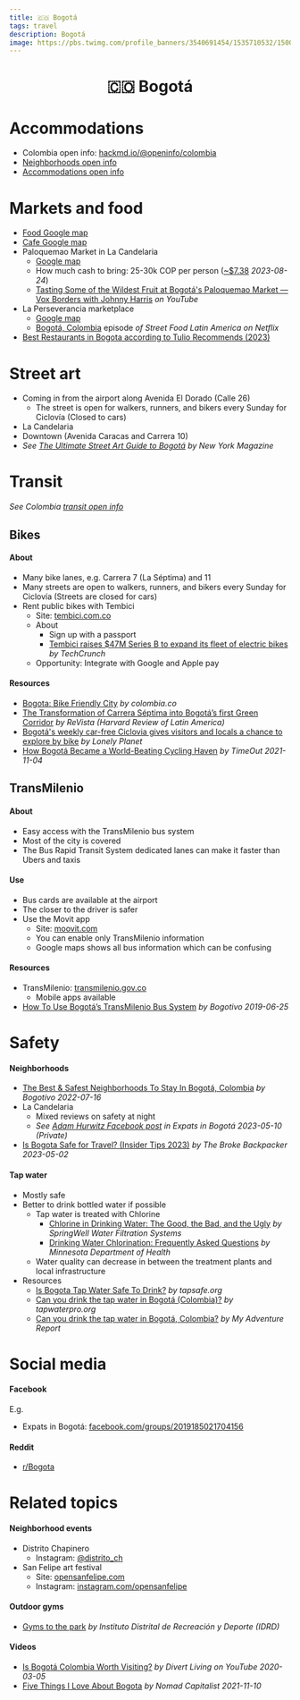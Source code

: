 ```yaml
---
title: 🇨🇴 Bogotá
tags: travel
description: Bogotá
image: https://pbs.twimg.com/profile_banners/3540691454/1535710532/1500x500
---
```


<h1 style="text-align: center;">🇨🇴 Bogotá</h1>

# Accommodations

- Colombia open info: [hackmd.io/@openinfo/colombia](https://hackmd.io/@openinfo/colombia)
- [Neighborhoods open info](https://docs.google.com/spreadsheets/d/12Bd-2KRwsW8OuQs1QuaAnff5cdECcdHs0QDMvsIOsNs/edit#gid=0&fvid=1522371501)
- [Accommodations open info](https://docs.google.com/spreadsheets/d/1kuv66HzP6IdnProZeS6uyahRqzpvXRUYVKGyQ9lidc8/edit#gid=2057560892&fvid=662544492)

# Markets and food

- [Food Google map](https://www.google.com/maps/@4.6547996,-74.0679644,14z/data=!4m3!11m2!2s1RKBqJ1peZoBkbJQ0SP3R0ijDH6g!3e3?entry=ttu)
- [Cafe Google map](https://www.google.com/maps/@4.6530673,-74.0616984,16z/data=!3m1!4b1!4m3!11m2!2s1tvh5zn54hj1womBgwsDlT9KKbrU!3e3?entry=ttu)
- Paloquemao Market in La Candelaria
    - [Google map](https://goo.gl/maps/uAKNStbAxCM4jQKY6)
    - How much cash to bring: 25-30k COP per person ([~$7.38](https://duckduckgo.com/?q=30000+COP+to+USD&t=ffab&atb=v317-1&ia=currency) *2023-08-24*)
    - [Tasting Some of the Wildest Fruit at Bogotá's Paloquemao Market — Vox Borders with Johnny Harris](https://www.youtube.com/watch?v=Oq7qbXcmba0) *on YouTube*
- La Perseverancia marketplace
    - [Google map](https://goo.gl/maps/Nn4EURvAZD3xaBhdA)
    - [Bogotá, Colombia](https://www.netflix.com/title/81249660) episode *of Street Food Latin America on Netflix*
- [Best Restaurants in Bogota according to Tulio Recommends (2023)](https://tuliorecomienda.com/2023/02/18/los-mejores-restaurantes-en-bogota/)

# Street art

- Coming in from the airport along Avenida El Dorado (Calle 26)
    - The street is open for walkers, runners, and bikers every Sunday for Ciclovía (Closed to cars)
- La Candelaria
- Downtown (Avenida Caracas and Carrera 10)
- *See [The Ultimate Street Art Guide to Bogotá](https://nymag.com/urbanist/the-ultimate-street-art-guide-to-bogot.html) by New York Magazine*

# Transit

*See Colombia [transit open info ](https://hackmd.io/@openinfo/colombia#Transit)*

## Bikes

#### About

- Many bike lanes, e.g. Carrera 7 (La Séptima) and 11
- Many streets are open to walkers, runners, and bikers every Sunday for Ciclovía (Streets are closed for cars)
- Rent public bikes with Tembici
    - Site: [tembici.com.co](https://tembici.com.co/en/)
    - About
        - Sign up with a passport
        - [Tembici raises $47M Series B to expand its fleet of electric bikes](https://techcrunch.com/2020/06/03/tembici-raises-47m-series-b-to-expand-its-fleet-of-electric-bikes) *by TechCrunch*
    - Opportunity: Integrate with Google and Apple pay

#### Resources

- [Bogota: Bike Friendly City](https://www.colombia.co/en/colombia-travel/bogota-bike-friendly-city) *by colombia.co*
- [The Transformation of Carrera Séptima into Bogotá’s first Green Corridor](https://revista.drclas.harvard.edu/the-transformation-of-carrera-septima-into-bogotas-first-green-corridor) *by ReVista (Harvard Review of Latin America)*
- [Bogotá's weekly car-free Ciclovia gives visitors and locals a chance to explore by bike](https://www.lonelyplanet.com/articles/bike-ciclovia-de-bogota) *by Lonely Planet*
- [How Bogotá Became a World-Beating Cycling Haven](https://www.timeout.com/news/how-bogota-became-a-world-beating-cycling-haven-110421) *by TimeOut 2021-11-04*

## TransMilenio

#### About

- Easy access with the TransMilenio bus system
- Most of the city is covered
- The Bus Rapid Transit System dedicated lanes can make it faster than Ubers and taxis


#### Use

- Bus cards are available at the airport
- The closer to the driver is safer
- Use the Movit app
    - Site: [moovit.com](https://moovit.com)
    - You can enable only TransMilenio information
    - Google maps shows all bus information which can be confusing

#### Resources

- TransMilenio: [transmilenio.gov.co](https://www.transmilenio.gov.co)
    - Mobile apps available
- [How To Use Bogotá’s TransMilenio Bus System](https://bogotivo.com/en/bogota-transmilenio-guide) *by Bogotivo 2019-06-25*

# Safety

#### Neighborhoods

- [The Best & Safest Neighborhoods To Stay In Bogotá, Colombia](https://bogotivo.com/en/best-bogota-neighborhoods) *by Bogotivo 2022-07-16*
- La Candelaria
    - Mixed reviews on safety at night
    - *See [Adam Hurwitz Facebook post](https://www.facebook.com/groups/2019185021704156/permalink/3747731635516144) *in Expats in Bogotá 2023-05-10* (Private)*
- [Is Bogota Safe for Travel? (Insider Tips 2023)](https://www.thebrokebackpacker.com/is-bogota-safe) *by The Broke Backpacker 2023-05-02*

#### Tap water

- Mostly safe
- Better to drink bottled water if possible
    - Tap water is treated with Chlorine
        - [Chlorine in Drinking Water: The Good, the Bad, and the Ugly](https://www.springwellwater.com/chlorine-drinking-water-good-bad-ugly) *by SpringWell Water Filtration Systems*
        - [Drinking Water Chlorination: Frequently Asked Questions](https://www.health.state.mn.us/communities/environment/water/factsheet/chlorination.html) *by Minnesota Department of Health*
    - Water quality can decrease in between the treatment plants and local infrastructure
- Resources
    - [Is Bogota Tap Water Safe To Drink?](https://www.tapsafe.org/bogota-tap-water) *by tapsafe.org*
    - [Can you drink the tap water in Bogotá (Colombia)?](https://tapwaterpro.com/bogot-colombia) *by tapwaterpro.org*
    - [Can you drink the tap water in Bogotá, Colombia?](https://www.myadventurereport.com/water-report/can-you-drink-the-tap-water-in-bogot-colombia) *by My Adventure Report*

# Social media

#### Facebook

E.g.

- Expats in Bogotá: [facebook.com/groups/2019185021704156](https://www.facebook.com/groups/2019185021704156)

#### Reddit

- [r/Bogota](https://www.reddit.com/r/Bogota)

# Related topics

#### Neighborhood events

- Distrito Chapinero
    - Instagram: [@distrito_ch](https://www.instagram.com/distrito_ch)
- San Felipe art festival
    - Site: [opensanfelipe.com](https://www.opensanfelipe.com/)
    - Instagram: [instagram.com/opensanfelipe](https://www.instagram.com/opensanfelipe)

#### Outdoor gyms

- [Gyms to the park](https://www.idrd.gov.co/recreacion/actividad-fisica-y-deporte/actividad-fisica/gimnasios-al-parque) *by Instituto Distrital de Recreación y Deporte (IDRD)*

#### Videos

- [Is Bogotá Colombia Worth Visiting?](https://www.youtube.com/watch?v=W4UBoqjGjjg) *by Divert Living on YouTube 2020-03-05*
- [Five Things I Love About Bogota](https://www.youtube.com/watch?v=fNhxKDtvVs8) *by Nomad Capitalist 2021-11-10*